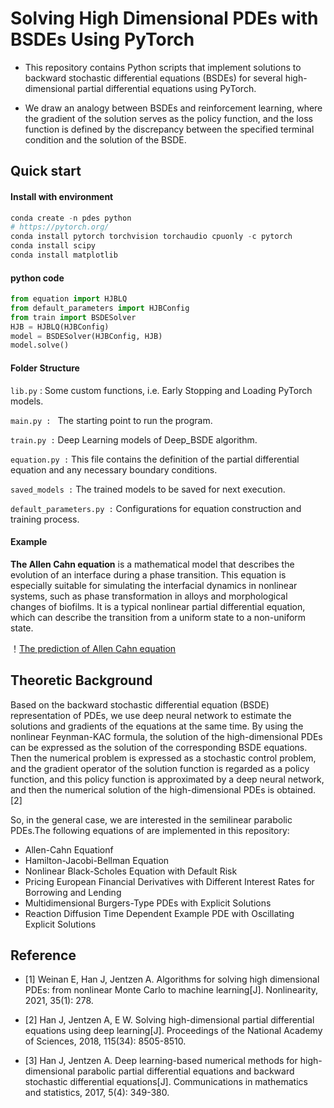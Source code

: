 # Solving High Dimensional PDEs with BSDEs Using PyTorch

- This repository contains Python scripts that implement solutions to backward stochastic differential equations (BSDEs) for several high-dimensional partial differential equations using PyTorch.

- We draw an analogy between BSDEs and reinforcement learning, where the gradient of the solution serves as the policy function, and the loss function is defined by the discrepancy between the specified terminal condition and the solution of the BSDE.

## Quick start

#### Install with environment

```python
conda create -n pdes python
# https://pytorch.org/
conda install pytorch torchvision torchaudio cpuonly -c pytorch
conda install scipy
conda install matplotlib
```

#### python code

```python
from equation import HJBLQ
from default_parameters import HJBConfig
from train import BSDESolver
HJB = HJBLQ(HJBConfig)
model = BSDESolver(HJBConfig, HJB)
model.solve()
```

#### Folder Structure

`lib.py` : Some custom functions, i.e. Early Stopping and Loading PyTorch models.

`main.py : ` The starting point to run the program.

`train.py :` Deep Learning models of Deep_BSDE algorithm.

`equation.py :` This file contains the definition of the partial differential equation and any necessary boundary conditions.

`saved_models :` The trained models to be saved for next execution.

`default_parameters.py :` Configurations for equation construction and training process.

#### Example 

**The Allen Cahn equation** is a mathematical model that describes the evolution of an interface during a phase transition. This equation is especially suitable for simulating the interfacial dynamics in nonlinear systems, such as phase transformation in alloys and morphological changes of biofilms. It is a typical nonlinear partial differential equation, which can describe the transition from a uniform state to a non-uniform state.

！[The prediction of Allen Cahn equation](Allen_Cahn_Equation/prediction.png)

## Theoretic Background

Based on the backward stochastic differential equation (BSDE) representation of PDEs, we use deep neural network to estimate the solutions and gradients of the equations at the same time. By using the nonlinear Feynman-KAC formula, the solution of the high-dimensional PDEs can be expressed as the solution of the corresponding BSDE equations. Then the numerical problem is expressed as a stochastic control problem, and the gradient operator of the solution function is regarded as a policy function, and this policy function is approximated by a deep neural network, and then the numerical solution of the high-dimensional PDEs is obtained.[2]

So, in the general case, we are interested in the semilinear parabolic PDEs.The following equations of are implemented in this repository:

- Allen-Cahn Equationf
- Hamilton-Jacobi-Bellman Equation
- Nonlinear Black-Scholes Equation with Default Risk
- Pricing European Financial Derivatives with Different Interest Rates for Borrowing and Lending
- Multidimensional Burgers-Type PDEs with Explicit Solutions
- Reaction Diffusion Time Dependent Example PDE with Oscillating Explicit Solutions



## Reference

- [1] Weinan E, Han J, Jentzen A. Algorithms for solving high dimensional PDEs: from nonlinear Monte Carlo to machine learning[J]. Nonlinearity, 2021, 35(1): 278.

- [2] Han J, Jentzen A, E W. Solving high-dimensional partial differential equations using deep learning[J]. Proceedings of the National Academy of Sciences, 2018, 115(34): 8505-8510.

- [3] Han J, Jentzen A. Deep learning-based numerical methods for high-dimensional parabolic partial differential equations and backward stochastic differential equations[J]. Communications in mathematics and statistics, 2017, 5(4): 349-380.
